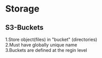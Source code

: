 # Storage
## S3-Buckets
1.Store object(files) in "bucket" (directories)<br>
2.Must have globally unique name <br>
3.Buckets are defined at the regin level <br>




